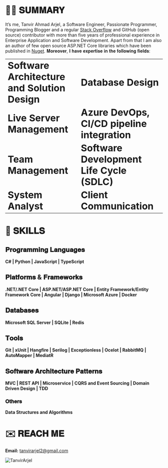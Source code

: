 # 👨‍💻 𝐒𝐔𝐌𝐌𝐀𝐑𝐘

It’s me, Tanvir Ahmad Arjel, a Software Engineer, Passionate Programmer, Programming Blogger and a regular [Stack Overflow](https://stackoverflow.com/users/5928070/tanvirarjel) and GitHub (open source) contributor with more than five years of professional experience in Enterprise Application and Software Development. Apart from that I am also an author of few open source ASP.NET Core libraries which have been published in [Nuget](https://www.nuget.org/profiles/TanvirArjel). 𝐌𝐨𝐫𝐞𝐨𝐯𝐞𝐫, 𝐈 𝐡𝐚𝐯𝐞 𝐞𝐱𝐩𝐞𝐫𝐭𝐢𝐬𝐞 𝐢𝐧 𝐭𝐡𝐞 𝐟𝐨𝐥𝐥𝐨𝐰𝐢𝐧𝐠 𝐟𝐢𝐞𝐥𝐝𝐬:

<table border="0">
 <tr>
    <td><b style="font-size:30px">Software Architecture and Solution Design</b></td>
    <td><b style="font-size:30px">Database Design</b></td>
 </tr>
 <tr>
    <td><b style="font-size:30px">Live Server Management</b></td>
    <td><b style="font-size:30px">Azure DevOps, CI/CD pipeline integration</b></td>
 </tr>
  <tr>
    <td><b style="font-size:30px">Team Management</b></td>
    <td><b style="font-size:30px">Software Development Life Cycle (SDLC)</b></td>
 </tr>
  <tr>
    <td><b style="font-size:30px">System Analyst</b></td>
    <td><b style="font-size:30px">Client Communication</b></td>
 </tr>
</table>

# 💪 𝐒𝐊𝐈𝐋𝐋𝐒

## 𝐏𝐫𝐨𝐠𝐫𝐚𝐦𝐦𝐢𝐧𝐠 𝐋𝐚𝐧𝐠𝐮𝐚𝐠𝐞𝐬
  **C# | Python | JavaScript | TypeScript**
  
## 𝐏𝐥𝐚𝐭𝐟𝐨𝐫𝐦𝐬 & 𝐅𝐫𝐚𝐦𝐞𝐰𝐨𝐫𝐤𝐬
**.NET/.NET Core | ASP.NET/ASP.NET Core | Entity Framework/Entity Framework Core | Angular | Django | Microsoft Azure | Docker**

## 𝐃𝐚𝐭𝐚𝐛𝐚𝐬𝐞𝐬
**Microsoft SQL Server | SQLite | Redis**

## 𝐓𝐨𝐨𝐥𝐬
**Git | xUnit | Hangfire | Serilog | Exceptionless | Ocelot | RabbitMQ | AutoMapper | MediatR**

## 𝐒𝐨𝐟𝐭𝐰𝐚𝐫𝐞 𝐀𝐫𝐜𝐡𝐢𝐭𝐞𝐜𝐭𝐮𝐫𝐞 𝐏𝐚𝐭𝐭𝐞𝐫𝐧𝐬
**MVC | REST API | Microservice | CQRS and Event Sourcing | Domain Driven Design | TDD**

### 𝐎𝐭𝐡𝐞𝐫𝐬
**Data Structures and Algorithms**

# ✉️ 𝐑𝐄𝐀𝐂𝐇 𝐌𝐄

 **Email:** tanvirarjel2@gmail.com

<p align="left">  
  <img src="https://github-readme-stats.vercel.app/api?username=TanvirArjel&show_icons=false" alt="TanvirArjel" />
 </p>
